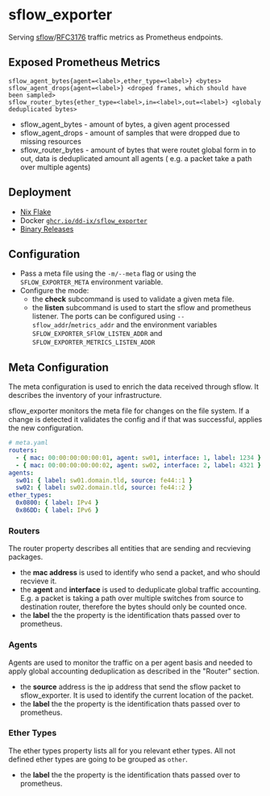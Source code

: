 # sflow_exporter

Serving [sflow](https://sflow.org/)/[RFC3176](https://datatracker.ietf.org/doc/html/rfc3176) traffic metrics as
Prometheus endpoints.

## Exposed Prometheus Metrics

```prometheus
sflow_agent_bytes{agent=<label>,ether_type=<label>} <bytes>
sflow_agent_drops{agent=<label>} <droped frames, which should have been sampled>
sflow_router_bytes{ether_type=<label>,in=<label>,out=<label>} <globaly deduplicated bytes>
```

- sflow_agent_bytes - amount of bytes, a given agent processed
- sflow_agent_drops - amount of samples that were dropped due to missing resources
- sflow_router_bytes - amount of bytes that were routet global form in to out, data is deduplicated amount all agents (
  e.g. a packet take a path over multiple agents)

## Deployment

- [Nix Flake](flake.nix)
- Docker [`ghcr.io/dd-ix/sflow_exporter`](ghcr.io/dd-ix/sflow_exporter)
- [Binary Releases](https://github.com/MarcelCoding/zia/releases/)

## Configuration

- Pass a meta file using the `-m/--meta` flag or using the `SFLOW_EXPORTER_META` environment variable.
- Configure the mode:
  - the **check** subcommand is used to validate a given meta file.
  - the **listen** subcommand is used to start the sflow and prometheus listener.
    The ports can be configured using `--sflow_addr`/`metrics_addr` and the environment
    variables `SFLOW_EXPORTER_SFlOW_LISTEN_ADDR` and `SFLOW_EXPORTER_METRICS_LISTEN_ADDR`

## Meta Configuration

The meta configuration is used to enrich the data received through sflow. It describes the inventory of your
infrastructure.

sflow_exporter monitors the meta file for changes on the file system. If a change is detected it validates the config
and if that was successful, applies the new configuration.

```yaml
# meta.yaml
routers:
  - { mac: 00:00:00:00:00:01, agent: sw01, interface: 1, label: 1234 }
  - { mac: 00:00:00:00:00:02, agent: sw02, interface: 2, label: 4321 }
agents:
  sw01: { label: sw01.domain.tld, source: fe44::1 }
  sw02: { label: sw02.domain.tld, source: fe44::2 }
ether_types:
  0x0800: { label: IPv4 }
  0x86DD: { label: IPv6 }
```

### Routers

The router property describes all entities that are sending and recvieving packages.

- the **mac address** is used to identify who send a packet, and who should recvieve it.
- the **agent** and **interface** is used to deduplicate global traffic accounting. E.g. a packet is taking a path over
  multiple switches from source to destination router, therefore the bytes should only be counted once.
- the **label** the the property is the identification thats passed over to prometheus.

### Agents

Agents are used to monitor the traffic on a per agent basis and needed to apply global accounting deduplication as
described in the "Router" section.

- the **source** address is the ip address that send the sflow packet to sflow_exporter. It is used to identify the
  current location of the packet.
- the **label** the the property is the identification thats passed over to prometheus.

### Ether Types

The ether types property lists all for you relevant ether types. All not defined ether types are going to be grouped
as `other`.

- the **label** the the property is the identification thats passed over to prometheus.
